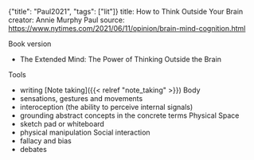 {"title": "Paul2021", "tags": ["lit"]}
title: How to Think Outside Your Brain
creator: Annie Murphy Paul
source: https://www.nytimes.com/2021/06/11/opinion/brain-mind-cognition.html

Book version
* The Extended Mind: The Power of Thinking Outside the Brain

Tools
* writing [Note taking]({{< relref "note_taking" >}})
Body
* sensations, gestures and movements
* interoception (the ability to perceive internal signals)
* grounding abstract concepts in the concrete terms
Physical Space
* sketch pad or whiteboard
* physical manipulation
Social interaction
* fallacy and bias
* debates
